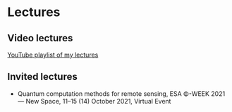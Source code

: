 # Lectures

## Video lectures

[YouTube playlist of my lectures](https://www.youtube.com/playlist?list=PL0o0iZ5w8Y4E1Ji3Trm9x47hHYC6GYN2C)


## Invited lectures

- Quantum computation methods for remote sensing, ESA Φ-WEEK 2021 — New Space, 11–15 (14) October 2021, Virtual Event


